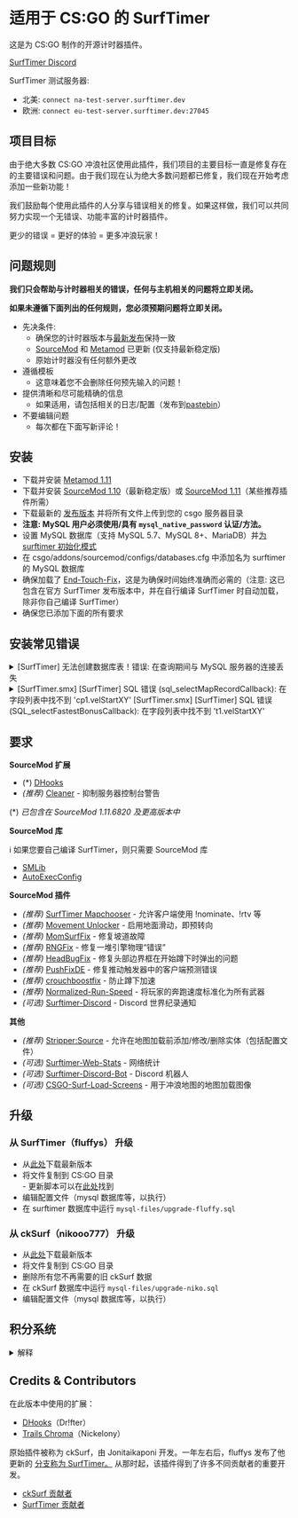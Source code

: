 # 适用于 CS:GO 的 SurfTimer

这是为 CS:GO 制作的开源计时器插件。

[SurfTimer Discord](https://discord.surftimer.dev)

SurfTimer 测试服务器:
 - 北美: `connect na-test-server.surftimer.dev`
 - 欧洲: `connect eu-test-server.surftimer.dev:27045`

## 项目目标

由于绝大多数 CS:GO 冲浪社区使用此插件，我们项目的主要目标一直是修复存在的主要错误和问题。由于我们现在认为绝大多数问题都已修复，我们现在开始考虑添加一些新功能！

我们鼓励每个使用此插件的人分享与错误相关的修复。如果这样做，我们可以共同努力实现一个无错误、功能丰富的计时器插件。

更少的错误 = 更好的体验 = 更多冲浪玩家！

## 问题规则

**我们只会帮助与计时器相关的错误，任何与主机相关的问题将立即关闭。**

**如果未遵循下面列出的任何规则，您必须预期问题将立即关闭。**

- 先决条件:
	- 确保您的计时器版本与[最新发布](https://github.com/surftimer/Surftimer-Official/releases/latest)保持一致
	- [SourceMod](https://www.sourcemod.net/downloads.php?branch=stable) 和 [Metamod](https://www.sourcemm.net/downloads.php/?branch=stable) 已更新 (仅支持最新稳定版)
	- 原始计时器没有任何额外更改
- 遵循模板
	- 这意味着您不会删除任何预先输入的问题！
- 提供清晰和尽可能精确的信息
	- 如果适用，请包括相关的日志/配置（发布到[pastebin](https://pastebin.com/)）
- 不要编辑问题
	- 每次都在下面写新评论！

## 安装

* 下载并安装 [Metamod 1.11](https://www.sourcemm.net/downloads.php/?branch=stable)
* 下载并安装 [SourceMod 1.10](https://www.sourcemod.net/downloads.php?branch=stable)（最新稳定版）或 [SourceMod 1.11](https://www.sourcemod.net/downloads.php?branch=master&all=1)（某些推荐插件所需）
* 下载最新的 [发布版本](https://github.com/surftimer/SurfTimer/releases/latest) 并将所有文件上传到您的 csgo 服务器目录
* **注意: MySQL 用户必须使用/具有 `mysql_native_password` 认证/方法。**
* 设置 MySQL 数据库（支持 MySQL 5.7、MySQL 8+、MariaDB）并[为 surftimer 初始化模式](https://github.com/surftimer/SurfTimer/blob/master/scripts/mysql-files/fresh_install.sql)
* 在 csgo/addons/sourcemod/configs/databases.cfg 中添加名为 surftimer 的 MySQL 数据库
* 确保加载了 [End-Touch-Fix](https://github.com/rumourA/End-Touch-Fix)，这是为确保时间始终准确而必需的（注意: 这已包含在官方 SurfTimer 发布版本中，并在自行编译 SurfTimer 时自动加载，除非你自己编译 SurfTimer）
* 确保您已添加下面的所有要求

## 安装常见错误
<details>
  <summary>[SurfTimer] 无法创建数据库表！错误: 在查询期间与 MySQL 服务器的连接丢失</summary>

在您的数据库上运行以下[查询](https://github.com/surftimer/SurfTimer/blob/master/scripts/mysql-files/fresh_install.sql)

</details>

<details>
  <summary>[SurfTimer.smx] [SurfTimer] SQL 错误 (sql_selectMapRecordCallback): 在字段列表中找不到 'cp1.velStartXY'
  [SurfTimer.smx] [SurfTimer] SQL 错误 (SQL_selectFastestBonusCallback): 在字段列表中找不到 't1.velStartXY'</summary>

在您的数据库上运行以下查询:

	ALTER TABLE ck_bonus ADD velStartXY smallint(6) DEFAULT 0 NOT NULL;
	ALTER TABLE ck_bonus ADD velStartXYZ smallint(6) DEFAULT 0 NOT NULL;
	ALTER TABLE ck_bonus ADD velStartZ smallint(6) DEFAULT 0 NOT NULL;

	ALTER TABLE ck_playertimes ADD velStartXY smallint(6) DEFAULT 0 NOT NULL;
	ALTER TABLE ck_playertimes ADD

 velStartXYZ smallint(6) DEFAULT 0 NOT NULL;
	ALTER TABLE ck_playertimes ADD velStartZ smallint(6) DEFAULT 0 NOT NULL;

	ALTER TABLE ck_wrcps ADD velStartXY smallint(6) DEFAULT 0 NOT NULL;
	ALTER TABLE ck_wrcps ADD velStartXYZ smallint(6) DEFAULT 0 NOT NULL;
	ALTER TABLE ck_wrcps ADD velStartZ smallint(6) DEFAULT 0 NOT NULL;

</details>

## 要求

**SourceMod 扩展**
* (\*) [DHooks](https://github.com/peace-maker/DHooks2)
* *(推荐)* [Cleaner](https://github.com/Accelerator74/Cleaner) - 抑制服务器控制台警告

(\*) *已包含在 SourceMod 1.11.6820 及更高版本中*

**SourceMod 库**

ℹ️ 如果您要自己编译 SurfTimer，则只需要 SourceMod 库

* [SMLib](https://github.com/bcserv/smlib/tree/transitional_syntax)
* [AutoExecConfig](https://github.com/Impact123/AutoExecConfig)

**SourceMod 插件**
* *(推荐)* [SurfTimer Mapchooser](https://github.com/surftimer/SurfTimer-Mapchooser) - 允许客户端使用 !nominate、!rtv 等
* *(推荐)* [Movement Unlocker](https://forums.alliedmods.net/showthread.php?t=255298) - 启用地面滑动，即预转向
* *(推荐)* [MomSurfFix](https://github.com/GAMMACASE/MomSurfFix) - 修复坡道故障
* *(推荐)* [RNGFix](https://github.com/jason-e/rngfix) - 修复一堆引擎物理“错误”
* *(推荐)* [HeadBugFix](https://github.com/GAMMACASE/HeadBugFix) - 修复头部边界框在开始蹲下时弹出的问题
* *(推荐)* [PushFixDE](https://github.com/GAMMACASE/PushFixDE) - 修复推动触发器中的客户端预测错误
* *(推荐)* [crouchboostfix](https://github.com/t5mat/crouchboostfix) - 防止蹲下加速
* *(推荐)* [Normalized-Run-Speed](https://github.com/sneak-it/Normalized-Run-Speed) - 将玩家的奔跑速度标准化为所有武器
* *(可选)* [Surftimer-Discord](https://github.com/Sarrus1/SurfTimer-discord) - Discord 世界纪录通知

**其他**
* *(推荐)* [Stripper:Source](http://www.bailopan.net/stripper/) - 允许在地图加载前添加/修改/删除实体（包括配置文件）
* *(可选)* [Surftimer-Web-Stats](https://github.com/KristianP26/Surftimer-Web-Stats) - 网络统计
* *(可选)* [Surftimer-Discord-Bot](https://github.com/Sarrus1/SurfTimer-Discord-Bot) - Discord 机器人
* *(可选)* [CSGO-Surf-Load-Screens](https://github.com/Sayt123/CSGO-Surf-Load-Screens) - 用于冲浪地图的地图加载图像

## 升级

### 从 SurfTimer（fluffys） 升级

*   从[此处](https://github.com/surftimer/SurfTimer/releases/latest)下载最新版本
*   将文件复制到 CS:GO 目录 <br> - 更新脚本可以在[此处](https://github.com/z4lab/z4lab-surftimer/blob/master/scripts/upgrade_scripts/upgrade-fluffy.sh)找到
*   编辑配置文件（mysql 数据库等，以执行）
*   在 surftimer 数据库中运行 `mysql-files/upgrade-fluffy.sql`

### 从 ckSurf（nikooo777） 升级

*   从[此处](https://github.com/surftimer/SurfTimer/releases/latest)下载最新版本
*   将文件复制到 CS:GO 目录
*   删除所有您不再需要的旧 ckSurf 数据
*   在 ckSurf 数据库中运行 `mysql-files/upgrade-niko.sql`
*   编辑配置文件（mysql 数据库等，以执行）

## 积分系统
<details>
  <summary>解释</summary>

积分系统已从原始 ckSurf 进行了重大改进；现在它是一个百分比分层系统。现在积分分发有两种方式：（1）地图完成和（2）地图排名。地图完成积分将授予所有完成特定地图的玩家，并取决于层级。
* 层级 1：25
* 层级 2：50
* 层级 3：100
* 层级 4：200
* 层级 5：400
* 层级 6：600
* 层级 7：800
* 层级 8：1000

地图排名点数取决于个体在地图上的排名。首先通过计算地图的世界纪录（WR）点数来进行计算。每层的 WR 点数计算如下：
* 层次 1: WR = MAX(250, (58.5 + (1.75 * 完成数量) / 6))
* 层次 2: WR = MAX(500, (82.15 + (2.8 * 完成数量) / 5))
* 层次 3: WR = MAX(750, (117 + (3.5 * 完成数量) / 4))
* 层次 4: WR = MAX(1000, (164.25 + (5.74 * 完成数量) / 4))
* 层次 5: WR = MAX(1250, (234 + (7 * 完成数量) / 4))
* 层次 6: WR = MAX(1500, (328 + (14 * 完成数量) / 4))
* 层次 7: WR = MAX(1750, (420 + (21 * 完成数量) / 4))
* 层次 8: WR = MAX(2000, (560 + (30 * 完成数量) / 4))

一旦计算出 WR 点数，前 10 名的点数将通过将 WR 点数与因子相乘来计算。这些因子是：
* 排名 2 = WR * 0.8
* 排名 3 = WR * 0.75
* 排名 4 = WR * 0.7
* 排名 5 = WR * 0.65
* 排名 6 = WR * 0.6
* 排名 7 = WR * 0.55
* 排名 8 = WR * 0.5
* 排名 9 = WR * 0.45
* 排名 10 = WR * 0.4

不在前 10 名但排名在地图上 50% 以上的玩家将被分到 5 个组中，每个较高的组将按比例分配更多的点数。这些组及其点数分配如下：
* 组 1（前 3.125%）= WR * 0.25
* 组 2（前 6.25%）=（组 1）/ 1.5
* 组 3（前 12.5%）=（组 2）/ 1.5
* 组 4（前 25%）=（组 3）/ 1.5
* 组 5（前 50%）=（组 4）/ 1.5

以 surf_aircontrol_nbv 为例：（您可以使用 sm_mi 查看此菜单）
<img src="http://puu.sh/ykaR8/7520a6b0d6.jpg" width="372" height="469" />

###### 感谢 NDiamond 对该点数系统的理论构思，我只是实现了他的想法

</details>

## Credits & Contributors

在此版本中使用的扩展：
* [DHooks](https://forums.alliedmods.net/showthread.php?t=180114)（Dr!fter）
* [Trails Chroma](https://github.com/Nickelony/Trails-Chroma)（Nickelony）

原始插件被称为 ckSurf，由 Jonitaikaponi 开发。一年左右后，fluffys 发布了他更新的 [分支称为 SurfTimer。](https://github.com/fluffyst/Surftimer) 从那时起，该插件得到了许多不同贡献者的重要开发。

* [ckSurf 贡献者](https://github.com/nikooo777/ckSurf/graphs/contributors)
* [SurfTimer 贡献者](https://github.com/surftimer/SurfTimer/graphs/contributors)